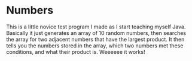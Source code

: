 # Numbers

This is a little novice test program I made as I start teaching myself Java.
Basically it just generates an array of 10 random numbers, then searches the array for two adjacent numbers that have
the largest product. It then tells you the numbers stored in the array, which two numbers met these conditions, and what their product is. Weeeeee it works!
